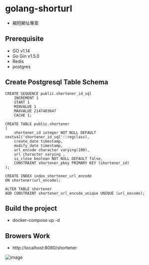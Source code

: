 # golang-shorturl
- 縮短網址專案

## Prerequisite
- GO v1.14
- Go Gin v1.5.0
- Redis
- postgres

## Create Postgresql Table Schema

```
CREATE SEQUENCE public.shortener_id_sql
    INCREMENT 1
    START 1
    MINVALUE 1
    MAXVALUE 2147483647
    CACHE 1;

CREATE TABLE public.shortener
(
    shortener_id integer NOT NULL DEFAULT nextval('shortener_id_sql'::regclass),
    create_date timestamp,
    modify_date timestamp,
    url_encode character varying(100), 
    url character varying ,
    is_close boolean NOT NULL DEFAULT false, 
    CONSTRAINT shortener_pkey PRIMARY KEY (shortener_id)
);

CREATE INDEX index_shortener_url_encode
ON shortener(url_encode);

ALTER TABLE shortener
ADD CONSTRAINT shortener_url_encode_unique UNIQUE (url_encode);

```

## Build the project
- docker-compose up -d


## Browers Work
- http://localhost:8080/shortener

![image](https://imgur.com/a/IiXgh6F)